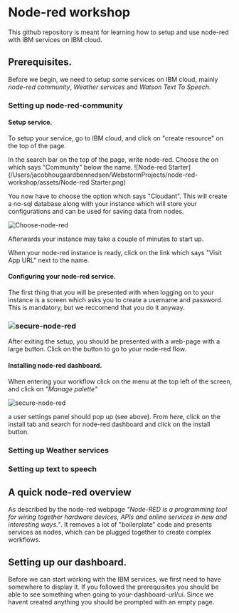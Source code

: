 # Node-red workshop

This github repository is meant for learning how to setup and use node-red with IBM services on IBM cloud.



## Prerequisites. 

Before we begin, we need to setup some services on IBM cloud, mainly *node-red community*, *Weather services* and *Watson Text To Speech*.

### Setting up node-red-community

#### Setup service.

To setup your service, go to IBM cloud, and click on "create resource" on the top of the page. 

In the search bar on the top of the page, write node-red. Choose the on which says "Community" below the name. ![Node-red Starter](/Users/jacobhougaardbennedsen/WebstormProjects/node-red-workshop/assets/Node-red Starter.png)

You now have to choose the option which says "Cloudant". This will create a no-sql database along with your instance which will store your configurations and can be used for saving data from nodes. 

![Choose-node-red](/Users/jacobhougaardbennedsen/WebstormProjects/node-red-workshop/assets/Choose-node-red.png)

Afterwards your instance may take a couple of minutes to start up. 

When your node-red instance is ready, click on the link which says "Visit App URL" next to the name. 



#### Configuring your node-red service.

The first thing that you will be presented with when logging on to your instance is a screen which asks you to create a username and password. This is mandatory, but we reccomend that you do it anyway.

### ![secure-node-red](/Users/jacobhougaardbennedsen/WebstormProjects/node-red-workshop/assets/secure-node-red.png)

After exiting the setup, you should be presented with a web-page with a large button. Click on the button to go to your node-red flow. 

#### Installing node-red dashboard.

When entering your workflow click on the menu at the top left of the screen, and click on *"Manage palette"*

![secure-node-red](/Users/jacobhougaardbennedsen/WebstormProjects/node-red-workshop/assets/secure-node-red.png)

a user settings panel should pop up (see above). From here, click on the install tab and search for node-red dashboard and click on the install button.

### Setting up Weather services



### Setting up text to speech



## A quick node-red overview

As described by the node-red webpage *"Node-RED is a programming tool for wiring together hardware devices, APIs and online services in new and interesting ways."*. It removes a lot of "boilerplate" code and presents services as nodes, which can be plugged together to create complex workflows.

## Setting up our dashboard.

Before we can start working with the IBM services, we first need to have somewhere to display it. If you followed the prerequisites you should be able to see something when going to your-dashboard-url/ui. Since we havent created anything you should be prompted with an empty page. 



